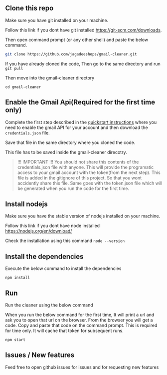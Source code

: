 ## Clone this repo
Make sure you have git installed on your machine.

Follow this link if you dont have git installed https://git-scm.com/downloads. 

Then open command prompt (or any other shell) and paste the below command.

```bash
git clone https://github.com/jagadeeshops/gmail-cleaner.git
```

If you have already cloned the code, Then go to the same directory and run `git pull`

Then move into the gmail-cleaner directory

`cd gmail-cleaner`

## Enable the Gmail Api(Required for the first time only) 

Complete the first step described in the [quickstart instructions](
https://developers.google.com/gmail/api/quickstart/nodejs) where you need to enable the gmail API for your account and then download the `credentials.json` file. 

Save that file in the same directory where you cloned the code.

This file has to be saved inside the gmail-cleaner direcotry.

> !!! IMPORTANT !!!
You should not share this contents of the credentials.json file with anyone. This will provide the programatic access to your gmail account with the token(from the next step).
This file is added in the gitignore of this project. So that you wont accidently share this file.
Same goes with the token.json file which will be generated when you run the code for the first time.


## Install nodejs 
Make sure you have the stable version of nodejs installed on your machine.

Follow this link if you dont have node installed https://nodejs.org/en/download/

Check the installation using this command `node --version`

## Install the dependencies
Execute the below command to install the dependencies

`npm install`

## Run

Run the cleaner using the below command

When you run the below command for the first time, It will print a url and ask you to open that url on the browser.
From the browser you will get a code. Copy and paste that code on the command prompt.
This is required for time only. It will cache that token for subsequent runs.

`npm start`


## Issues / New features

Feed free to open github issues for issues and for requesting new features